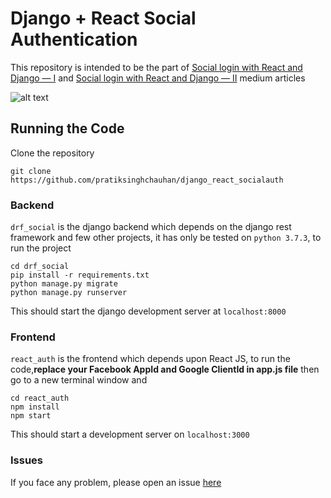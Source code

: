 # Django + React Social Authentication

This repository is intended to be the part of [Social login with React and Django — I](https://medium.com/@pratique/social-login-with-react-and-django-i-c380fe8982e2) and [Social login with React and Django — II](https://medium.com/@pratique/social-login-with-react-and-django-ii-39b8aa20cd27)  medium articles 

![alt text][logo]

[logo]: https://github.com/pratiksinghchauhan/django_react_socialauth/blob/master/ReactApp.png "React Django"


## Running the Code

Clone the repository 

```
git clone https://github.com/pratiksinghchauhan/django_react_socialauth
```

### Backend

`drf_social` is the django backend which depends on the django rest framework and few other projects, it has only be tested on `python 3.7.3`, to run the project 

```
cd drf_social
pip install -r requirements.txt
python manage.py migrate
python manage.py runserver
```

This should start the django development server at `localhost:8000`

### Frontend
`react_auth` is the frontend which depends upon React JS, to run the code,<b>replace your Facebook AppId and Google ClientId in app.js file</b> then go to a new terminal window and
```
cd react_auth	
npm install 
npm start
```
This should start a development server on `localhost:3000`

### Issues
If you face any problem, please open an issue [here](https://github.com/pratiksinghchauhan/django_react_socialauth/issues)

